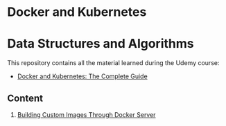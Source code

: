 # Docker and Kubernetes

# Data Structures and Algorithms

This repository contains all the material learned during the Udemy course:

- [Docker and Kubernetes: The Complete Guide](https://www.udemy.com/course/docker-and-kubernetes-the-complete-guide/)

## Content

1. [Building Custom Images Through Docker Server](./01-redis-image/)
